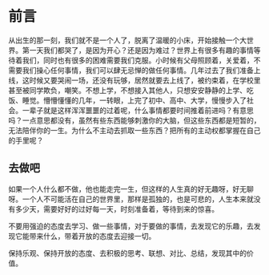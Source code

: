 # 前言
从出生的那一刻，我们就不是一个人了，脱离了温暖的小床，开始接触一个大世界。第一天我们都哭了，是因为开心？还是因为难过？世界上有很多有趣的事情等待着我们，同时也有很多的困难需要我们克服。小时候有父母照顾着，关爱着，不需要我们操心任何事情，我们可以肆无忌惮的做任何事情。几年过去了我们准备上线，这时候又要哭闹一场，还没有玩够，居然就要去上线了，被约束着，在学校里甚至被同学欺负，嘲笑。不想上学，不想接入其他人，只想安安静静的上学、吃饭、睡觉。懵懵懂懂的几年，一转眼，上完了初中、高中、大学，慢慢步入了社会。一辈子就是这样浑浑噩噩的过着呢，什么事情都要时间推着前进吗？有意思吗？一点意思都没有，虽然有些东西能够刺激你的大脑，但这些东西都是短暂的，无法陪伴你的一生。为什么不主动去抓取一些东西？把所有的主动权都掌握在自己的手里呢？


## 去做吧
如果一个人什么都不做，他也能走完一生，但这样的人生真的好无趣呀，好无聊呀。一个人不可能活在自己的世界里，那样是孤独的，也是可悲的，人生本来就没有多少天，需要好好的过好每一天，时刻准备着，等待到来的惊喜。

不要用强迫的态度去学习、做一些事情，对于要做的事情，去发现它的乐趣，去发现它能带来什么，带着开放的态度去迎接一切。


保持乐观、保持开放的态度、去积极的思考、联想、对比、总结，发现其中的价值。